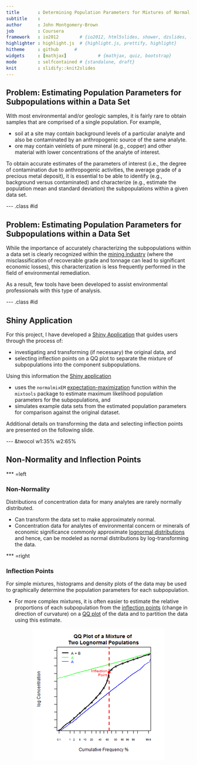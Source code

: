 ```yaml
---
title       : Determining Population Parameters for Mixtures of Normal Distributions
subtitle    : 
author      : John Montgomery-Brown
job         : Coursera
framework   : io2012        # {io2012, html5slides, shower, dzslides, ...}
highlighter : highlight.js  # {highlight.js, prettify, highlight}
hitheme     : github      # 
widgets     : [mathjax]            # {mathjax, quiz, bootstrap}
mode        : selfcontained # {standalone, draft}
knit        : slidify::knit2slides
---
```


## Problem: Estimating Population Parameters for Subpopulations within a Data Set

With most environmental and/or geologic samples, it is fairly rare to obtain samples that are comprised of a single population. For example, 
- soil at a site may contain background levels of a particular analyte and also be contaminated by an anthropogenic source of the same analyte.
- ore may contain veinlets of pure mineral (e.g., copper) and other material with lower concentrations of the analyte of interest.

To obtain accurate estimates of the parameters of interest (i.e., the degree of contamination due to anthropogenic activities, the average grade of a precious metal deposit), it is essential to be able to identify (e.g., background versus contaminated) and characterize (e.g., estimate the population mean and standard deviation) the subpopulations within a given data set.

--- .class #id 

## Problem: Estimating Population Parameters for Subpopulations within a Data Set

While the importance of accurately characterizing the subpopulations within a data set is clearly recognized within the [mining industry](http://books.google.com/books?id=oo7rCrFQJksC&pg=PA173&lpg=PA173&dq=mixture+normal+distributions+sinclair&source=bl&ots=-uBTeXjIR4&sig=KZxWDsCq7BJbroM5FFoVk3kHFjs&hl=en&sa=X&ei=txlxVLWnJIj9iAKjq4G4BA&ved=0CC4Q6AEwAw#v=onepage&q=mixture%20normal%20distributions%20sinclair&f=false) (where the misclassification of recoverable grade and tonnage can lead to significant economic losses), this characterization is less frequently performed in the field of environmental remediation. 

As a result, few tools have been developed to assist environmental professionals with this type of analysis. 

--- .class #id 

## Shiny Application

For this project, I have developed a [Shiny Application](https://jmbekd.shinyapps.io/Developing_Data_Projects/) that guides users through the process of:
- investigating and transforming (if necessary) the original data, and 
- selecting inflection points on a QQ plot to separate the mixture of subpopulations into the component subpopulations.

Using this information the [Shiny application](https://jmbekd.shinyapps.io/Developing_Data_Projects/) 
- uses the `normalmixEM` [expectation-maximization](http://en.wikipedia.org/wiki/Expectation%E2%80%93maximization_algorithm) function within the `mixtools` package to estimate maximum likelihood population parameters for the subpopulations, and 
- simulates example data sets from the estimated population parameters for comparison against the original dataset. 

Additional details on transforming the data and selecting inflection points are presented on the following slide.

--- &twocol w1:35% w2:65%

## Non-Normality and Inflection Points 

*** =left 

### Non-Normality

Distributions of concentration data for many analytes are rarely normally distributed.
- Can transform the data set to make approximately normal.
- Concentration data for analytes of environmental concern or minerals of economic significance commonly approximate [lognormal distributions](http://en.wikipedia.org/wiki/Log-normal_distribution) and hence, can be modeled as normal distributions by log-transforming the data.

*** =right 

### Inflection Points

For simple mixtures, histograms and density plots of the data may be used to graphically determine the population parameters for each subpopulation. 
- For more complex mixtures, it is often easier to estimate the relative proportions of each subpopulation from the [inflection points](http://en.wikipedia.org/wiki/Inflection_point) (change in direction of curvature) on a [QQ plot](http://en.wikipedia.org/wiki/Q%E2%80%93Q_plot) of the data and to partition the data using this estimate.

<img src="assets/fig/unnamed-chunk-1.png" title="plot of chunk unnamed-chunk-1" alt="plot of chunk unnamed-chunk-1" style="display: block; margin: auto;" />



